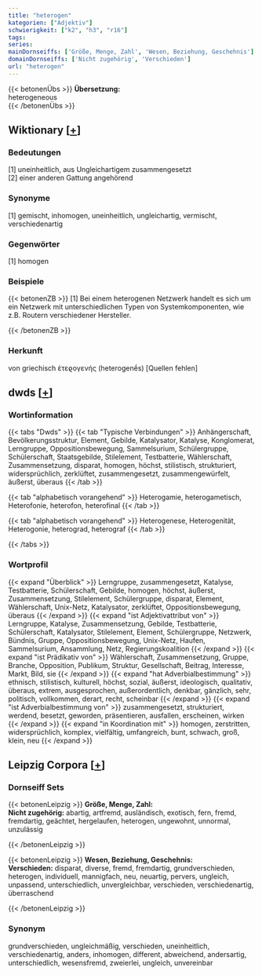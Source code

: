 ```yaml
---
title: "heterogen"
kategorien: ["Adjektiv"]
schwierigkeit: ["k2", "h3", "r16"]
tags:
series:
mainDornseiffs: ['Größe, Menge, Zahl', 'Wesen, Beziehung, Geschehnis']
domainDornseiffs: ['Nicht zugehörig', 'Verschieden']
url: "heterogen"
---
```


{{< betonenÜbs >}}
**Übersetzung:**  
heterogeneous  
{{< /betonenÜbs >}}

## Wiktionary [[+](https://de.wiktionary.org/wiki/heterogen)]

### Bedeutungen
[1] uneinheitlich, aus Ungleichartigem zusammengesetzt  
[2] einer anderen Gattung angehörend  

### Synonyme
[1] gemischt, inhomogen, uneinheitlich, ungleichartig, vermischt, verschiedenartig  

### Gegenwörter
[1] homogen  

### Beispiele
{{< betonenZB >}}
[1] Bei einem heterogenen Netzwerk handelt es sich um ein Netzwerk mit unterschiedlichen Typen von Systemkomponenten, wie z.B. Routern verschiedener Hersteller.  

{{< /betonenZB >}}
### Herkunft
von griechisch ἑτεϱογενής (heterogenḗs) [Quellen fehlen]  



## dwds [[+](https://www.dwds.de/wb/heterogen)]

### Wortinformation
{{< tabs "Dwds" >}}
{{< tab "Typische Verbindungen" >}}
Anhängerschaft, Bevölkerungsstruktur, Element, Gebilde, Katalysator, Katalyse, Konglomerat, Lerngruppe, Oppositionsbewegung, Sammelsurium, Schülergruppe, Schülerschaft, Staatsgebilde, Stilelement, Testbatterie, Wählerschaft, Zusammensetzung, disparat, homogen, höchst, stilistisch, strukturiert, widersprüchlich, zerklüftet, zusammengesetzt, zusammengewürfelt, äußerst, überaus
{{< /tab >}}

{{< tab "alphabetisch vorangehend" >}}
Heterogamie, heterogametisch, Heterofonie, heterofon, heterofinal
{{< /tab >}}

{{< tab "alphabetisch vorangehend" >}}
Heterogenese, Heterogenität, Heterogonie, heterograd, heterograf
{{< /tab >}}

{{< /tabs >}}

### Wortprofil
{{< expand "Überblick" >}} Lerngruppe, zusammengesetzt, Katalyse, Testbatterie, Schülerschaft, Gebilde, homogen, höchst, äußerst, Zusammensetzung, Stilelement, Schülergruppe, disparat, Element, Wählerschaft, Unix-Netz, Katalysator, zerklüftet, Oppositionsbewegung, überaus {{< /expand >}}
{{< expand "ist Adjektivattribut von" >}} Lerngruppe, Katalyse, Zusammensetzung, Gebilde, Testbatterie, Schülerschaft, Katalysator, Stilelement, Element, Schülergruppe, Netzwerk, Bündnis, Gruppe, Oppositionsbewegung, Unix-Netz, Haufen, Sammelsurium, Ansammlung, Netz, Regierungskoalition {{< /expand >}}
{{< expand "ist Prädikativ von" >}} Wählerschaft, Zusammensetzung, Gruppe, Branche, Opposition, Publikum, Struktur, Gesellschaft, Beitrag, Interesse, Markt, Bild, sie {{< /expand >}}
{{< expand "hat Adverbialbestimmung" >}} ethnisch, stilistisch, kulturell, höchst, sozial, äußerst, ideologisch, qualitativ, überaus, extrem, ausgesprochen, außerordentlich, denkbar, gänzlich, sehr, politisch, vollkommen, derart, recht, scheinbar {{< /expand >}}
{{< expand "ist Adverbialbestimmung von" >}} zusammengesetzt, strukturiert, werdend, besetzt, geworden, präsentieren, ausfallen, erscheinen, wirken {{< /expand >}}
{{< expand "in Koordination mit" >}} homogen, zerstritten, widersprüchlich, komplex, vielfältig, umfangreich, bunt, schwach, groß, klein, neu {{< /expand >}}

## Leipzig Corpora [[+](https://corpora.uni-leipzig.de/en/res?word=heterogen&corpusId=deu_newscrawl-public_2018)]

### Dornseiff Sets
{{< betonenLeipzig >}}
**Größe, Menge, Zahl:**  
**Nicht zugehörig:** abartig, artfremd, ausländisch, exotisch, fern, fremd, fremdartig, geächtet, hergelaufen, heterogen, ungewohnt, unnormal, unzulässig  

{{< /betonenLeipzig >}}


{{< betonenLeipzig >}}
**Wesen, Beziehung, Geschehnis:**  
**Verschieden:** disparat, diverse, fremd, fremdartig, grundverschieden, heterogen, individuell, mannigfach, neu, neuartig, pervers, ungleich, unpassend, unterschiedlich, unvergleichbar, verschieden, verschiedenartig, überraschend  

{{< /betonenLeipzig >}}

### Synonym
grundverschieden, ungleichmäßig, verschieden, uneinheitlich, verschiedenartig, anders, inhomogen, different, abweichend, andersartig, unterschiedlich, wesensfremd, zweierlei, ungleich, unvereinbar

